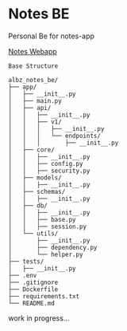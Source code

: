 # Notes BE

Personal Be for notes-app

[Notes Webapp](https://albertobarrago.github.io/)


```tree
Base Structure

albz_notes_be/
├── app/
│   ├── __init__.py
│   ├── main.py
│   ├── api/
│   │   ├── __init__.py
│   │   ├── v1/
│   │   │   ├── __init__.py
│   │   │   └── endpoints/
│   │   │       ├── __init__.py
│   ├── core/
│   │   ├── __init__.py
│   │   ├── config.py
│   │   ├── security.py
│   ├── models/
│   │   ├── __init__.py
│   ├── schemas/
│   │   ├── __init__.py
│   ├── db/
│   │   ├── __init__.py
│   │   ├── base.py
│   │   ├── session.py
│   └── utils/
│       ├── __init__.py
│       ├── dependency.py
│       └── helper.py
├── tests/
│   ├── __init__.py
├── .env
├── .gitignore
├── Dockerfile
├── requirements.txt
└── README.md
```

work in progress... 

